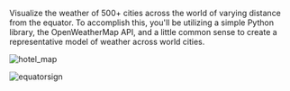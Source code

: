 Visualize the weather of 500+ cities across the world of varying distance from the equator. To accomplish this, you'll be utilizing a simple Python library, the OpenWeatherMap API, and a little common sense to create a representative model of weather across world cities.

![hotel_map](https://user-images.githubusercontent.com/87106205/173973030-e7c19e97-0922-447c-b22b-3525fc793c96.png)


![equatorsign](https://user-images.githubusercontent.com/87106205/173973045-f616b81c-a6bf-4429-b0b8-d5c8141288a5.png)
